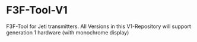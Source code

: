 # F3F-Tool-V1
F3F-Tool for Jeti transmitters. All Versions in this V1-Repository will support generation 1 hardware (with monochrome display)
